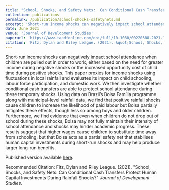 ```yaml
---
title: "School, Shocks, and Safety Nets:  Can Conditional Cash Transfers Protect Human Capital Investments During Rainfall Shocks?"
collection: publications
permalink: /publication/school-shocks-safetynets.md
excerpt: 'Short-run income shocks can negatively impact school attendance when children are pulled out in order to work, either based on the need for greater income during negative shocks or the increased opportunity cost of child time during positive shocks. This paper proxies for income shocks using fluctuations in local rainfall and evaluates its impact on child schooling, labour force participation, and domestic work. We then investigate whether conditional cash transfers are able to protect school attendance during these temporary shocks. Using data on Brazil’s Bolsa Família programme along with municipal-level rainfall data, we find that positive rainfall shocks cause children to increase the likelihood of paid labour but Bolsa partially mitigates these effects, though less so among boys and older children. Furthermore, we find evidence that even when children do not drop out of school during these shocks, Bolsa may not fully maintain their intensity of school attendance and shocks may hinder academic progress. These results suggest that higher wages cause children to substitute time away from schooling, but that Bolsa acts as a partial safety net that stabilises human capital investments during short-run shocks and may help produce larger long-run benefits.'
date: June 2021
venue: 'Journal of Development Studies'
paperurl: 'https://www.tandfonline.com/doi/full/10.1080/00220388.2021.1928640?src='
citation: 'Fitz, Dylan and Riley League. (2021). &quot;School, Shocks, and Safety Nets:  Can Conditional Cash Transfers Protect Human Capital Investments During Rainfall Shocks?&quot; <i>Journal of Development Studies</i>.'
---
```

Short-run income shocks can negatively impact school attendance when children are pulled out in order to work, either based on the need for greater income during negative shocks or the increased opportunity cost of child time during positive shocks. This paper proxies for income shocks using fluctuations in local rainfall and evaluates its impact on child schooling, labour force participation, and domestic work. We then investigate whether conditional cash transfers are able to protect school attendance during these temporary shocks. Using data on Brazil’s Bolsa Família programme along with municipal-level rainfall data, we find that positive rainfall shocks cause children to increase the likelihood of paid labour but Bolsa partially mitigates these effects, though less so among boys and older children. Furthermore, we find evidence that even when children do not drop out of school during these shocks, Bolsa may not fully maintain their intensity of school attendance and shocks may hinder academic progress. These results suggest that higher wages cause children to substitute time away from schooling, but that Bolsa acts as a partial safety net that stabilises human capital investments during short-run shocks and may help produce larger long-run benefits.

Published version available [here](https://www.tandfonline.com/doi/full/10.1080/00220388.2021.1928640?src=).

Recommended Citation: Fitz, Dylan and Riley League. (2021). &quot;School, Shocks, and Safety Nets:  Can Conditional Cash Transfers Protect Human Capital Investments During Rainfall Shocks?&quot; <i>Journal of Development Studies</i>.
